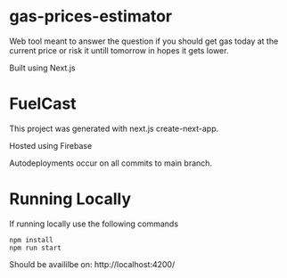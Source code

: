 # gas-prices-estimator
Web tool meant to answer the question if you should get gas today at the current price or risk it untill tomorrow in hopes it gets lower.

Built using Next.js


# FuelCast

This project was generated with next.js create-next-app.

Hosted using Firebase

Autodeployments occur on all commits to main branch.

# Running Locally

If running locally use the following commands

```
npm install
npm run start
```

Should be availilbe on: http://localhost:4200/